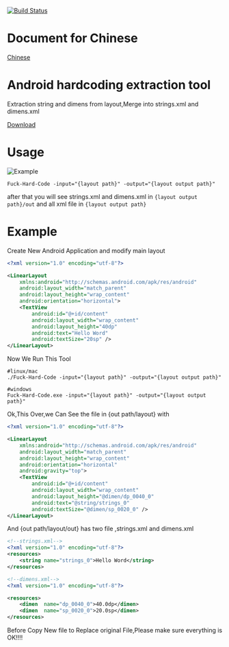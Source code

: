 [![Build Status](https://travis-ci.org/Kutear/Fuck-Hard-Code.svg?branch=master)](https://travis-ci.org/Kutear/Fuck-Hard-Code)

# Document for Chinese
[Chinese](./README-ZH.md)

# Android hardcoding extraction tool

Extraction string and dimens from layout,Merge into strings.xml and dimens.xml

[Download](https://gobuilder.me/github.com/Kutear/Fuck-Hard-Code)

# Usage

![Example](http://kutear.qiniudn.com/2017/01/22/20170122134753.png)

```
Fuck-Hard-Code -input="{layout path}" -output="{layout output path}"

```
after that you will see strings.xml and dimens.xml in `{layout output path}/out` and all xml file in `{layout output path}`

# Example

Create New Android Application and modify main layout

```xml
<?xml version="1.0" encoding="utf-8"?>

<LinearLayout
	xmlns:android="http://schemas.android.com/apk/res/android"
	android:layout_width="match_parent"
	android:layout_height="wrap_content"
	android:orientation="horizontal">
	<TextView
		android:id="@+id/content"
		android:layout_width="wrap_content"
		android:layout_height="40dp"
		android:text="Hello Word"
		android:textSize="20sp" />
</LinearLayout>
```

Now We Run This Tool

```
#linux/mac
./Fuck-Hard-Code -input="{layout path}" -output="{layout output path}"

#windows
Fuck-Hard-Code.exe -input="{layout path}" -output="{layout output path}"
```

Ok,This Over,we Can See the file in {out path/layout} with
```xml
<?xml version="1.0" encoding="utf-8"?>

<LinearLayout
	xmlns:android="http://schemas.android.com/apk/res/android"
	android:layout_width="match_parent"
	android:layout_height="wrap_content"
	android:orientation="horizontal"
	android:gravity="top">
	<TextView
		android:id="@+id/content"
		android:layout_width="wrap_content"
		android:layout_height="@dimen/dp_0040_0"
		android:text="@string/strings_0"
		android:textSize="@dimen/sp_0020_0" />
</LinearLayout>
```

And {out path/layout/out} has two file ,strings.xml and dimens.xml
```xml
<!--strings.xml-->
<?xml version="1.0" encoding="utf-8"?>
<resources>
	<string	name="strings_0">Hello Word</string>
</resources>
```

```xml
<!--dimens.xml-->
<?xml version="1.0" encoding="utf-8"?>

<resources>
	<dimen	name="dp_0040_0">40.0dp</dimen>
	<dimen	name="sp_0020_0">20.0sp</dimen>
</resources>
```

Before Copy New file to Replace original File,Please make sure everything is OK!!!!



